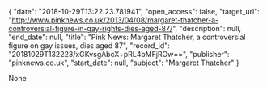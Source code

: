 {
  "date": "2018-10-29T13:22:23.781941", 
  "open_access": false, 
  "target_url": "http://www.pinknews.co.uk/2013/04/08/margaret-thatcher-a-controversial-figure-in-gay-rights-dies-aged-87/", 
  "description": null, 
  "end_date": null, 
  "title": "Pink News: Margaret Thatcher, a controversial figure on gay issues, dies aged 87", 
  "record_id": "20181029T132223/xGKvsgAbcX+pRL4bMFjROw==", 
  "publisher": "pinknews.co.uk", 
  "start_date": null, 
  "subject": "Margaret Thatcher"
}

None